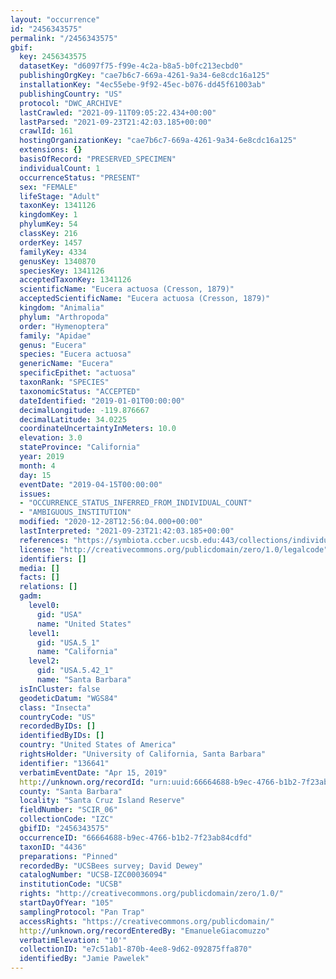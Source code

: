 ```yaml
---
layout: "occurrence"
id: "2456343575"
permalink: "/2456343575"
gbif:
  key: 2456343575
  datasetKey: "d6097f75-f99e-4c2a-b8a5-b0fc213ecbd0"
  publishingOrgKey: "cae7b6c7-669a-4261-9a34-6e8cdc16a125"
  installationKey: "4ec55ebe-9f92-45ec-b076-dd45f61003ab"
  publishingCountry: "US"
  protocol: "DWC_ARCHIVE"
  lastCrawled: "2021-09-11T09:05:22.434+00:00"
  lastParsed: "2021-09-23T21:42:03.185+00:00"
  crawlId: 161
  hostingOrganizationKey: "cae7b6c7-669a-4261-9a34-6e8cdc16a125"
  extensions: {}
  basisOfRecord: "PRESERVED_SPECIMEN"
  individualCount: 1
  occurrenceStatus: "PRESENT"
  sex: "FEMALE"
  lifeStage: "Adult"
  taxonKey: 1341126
  kingdomKey: 1
  phylumKey: 54
  classKey: 216
  orderKey: 1457
  familyKey: 4334
  genusKey: 1340870
  speciesKey: 1341126
  acceptedTaxonKey: 1341126
  scientificName: "Eucera actuosa (Cresson, 1879)"
  acceptedScientificName: "Eucera actuosa (Cresson, 1879)"
  kingdom: "Animalia"
  phylum: "Arthropoda"
  order: "Hymenoptera"
  family: "Apidae"
  genus: "Eucera"
  species: "Eucera actuosa"
  genericName: "Eucera"
  specificEpithet: "actuosa"
  taxonRank: "SPECIES"
  taxonomicStatus: "ACCEPTED"
  dateIdentified: "2019-01-01T00:00:00"
  decimalLongitude: -119.876667
  decimalLatitude: 34.0225
  coordinateUncertaintyInMeters: 10.0
  elevation: 3.0
  stateProvince: "California"
  year: 2019
  month: 4
  day: 15
  eventDate: "2019-04-15T00:00:00"
  issues:
  - "OCCURRENCE_STATUS_INFERRED_FROM_INDIVIDUAL_COUNT"
  - "AMBIGUOUS_INSTITUTION"
  modified: "2020-12-28T12:56:04.000+00:00"
  lastInterpreted: "2021-09-23T21:42:03.185+00:00"
  references: "https://symbiota.ccber.ucsb.edu:443/collections/individual/index.php?occid=136641"
  license: "http://creativecommons.org/publicdomain/zero/1.0/legalcode"
  identifiers: []
  media: []
  facts: []
  relations: []
  gadm:
    level0:
      gid: "USA"
      name: "United States"
    level1:
      gid: "USA.5_1"
      name: "California"
    level2:
      gid: "USA.5.42_1"
      name: "Santa Barbara"
  isInCluster: false
  geodeticDatum: "WGS84"
  class: "Insecta"
  countryCode: "US"
  recordedByIDs: []
  identifiedByIDs: []
  country: "United States of America"
  rightsHolder: "University of California, Santa Barbara"
  identifier: "136641"
  verbatimEventDate: "Apr 15, 2019"
  http://unknown.org/recordId: "urn:uuid:66664688-b9ec-4766-b1b2-7f23ab84cdfd"
  county: "Santa Barbara"
  locality: "Santa Cruz Island Reserve"
  fieldNumber: "SCIR_06"
  collectionCode: "IZC"
  gbifID: "2456343575"
  occurrenceID: "66664688-b9ec-4766-b1b2-7f23ab84cdfd"
  taxonID: "4436"
  preparations: "Pinned"
  recordedBy: "UCSBees survey; David Dewey"
  catalogNumber: "UCSB-IZC00036094"
  institutionCode: "UCSB"
  rights: "http://creativecommons.org/publicdomain/zero/1.0/"
  startDayOfYear: "105"
  samplingProtocol: "Pan Trap"
  accessRights: "https://creativecommons.org/publicdomain/"
  http://unknown.org/recordEnteredBy: "EmanueleGiacomuzzo"
  verbatimElevation: "10'"
  collectionID: "e7c51ab1-870b-4ee8-9d62-092875ffa870"
  identifiedBy: "Jamie Pawelek"
---
```

